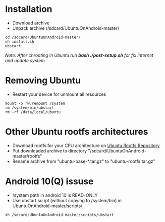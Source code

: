 # Installation
- Download archive
- Unpack archive (/sdcard/UbuntuOnAndroid-master)
```
cd /sdcard/UbuntuOnAndroid-master/
sh install.sh
ubstart
```
*Note: After chrooting in Ubuntu run **bash ./post-setup.sh** for fix internet and update system*

# Removing Ubuntu
- Restart your device for unmount all resources
```
mount -o rw,remount /system
rm /system/bin/ubstart
rm -rf /data/local/ubuntu
```
# Other Ubuntu rootfs architectures
- Download rootfs for your CPU architecture on [Ubuntu Rootfs Repository](http://cdimage.ubuntu.com/ubuntu-base/releases/)
- Put downloaded archive to directory "/sdcard/UbuntuOnAndroid-master/rootfs"
- Rename archive from "ubuntu-base-*.tar.gz" to "ubuntu-rootfs.tar.gz"
  
# Android 10(Q) issuse
- /system path in android 10 is READ-ONLY
- Use ubstart script (without copying to /system/bin) in UbuntuOnAndroid-master/scripts/
```
sh /sdcard/UbuntuOnAndroid-master/scripts/ubstart
```
